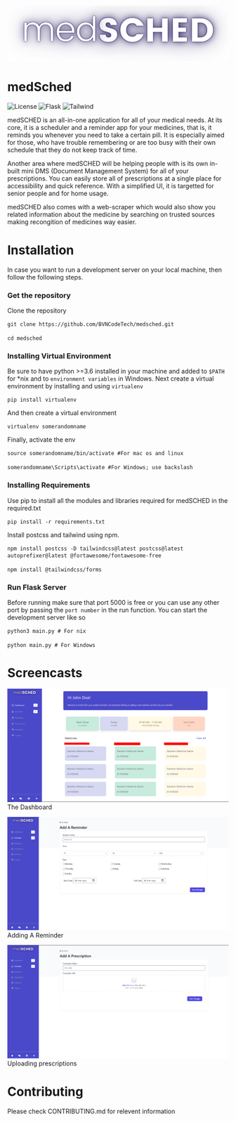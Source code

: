 ![Logo](docs/logo.png)

# medSched


![License](https://img.shields.io/badge/license-MIT-green)
![Flask](https://img.shields.io/badge/Flask-2.0.1-blue)
![Tailwind](https://img.shields.io/badge/tailwind-2.2.6-blueviolet)

medSCHED is an all-in-one application for all of your medical needs. At its core, it is a scheduler and a reminder app for your medicines, that is, it reminds you whenever you need to take a certain pill. It is especially aimed for those, who have trouble remembering or are too busy with their own schedule that they do not keep track of time. 

Another area where medSCHED will be helping people with is its own in-built mini DMS (Document Management System) for all of your prescriptions. You can easily store all of prescriptions at a single place for accessibility and quick reference. With a simplified UI, it is targetted for senior people and for home usage.

medSCHED also comes with a web-scraper which would also show you related information about the medicine by searching on trusted sources making recongition of medicines way easier.

# Installation

In case you want to run a development server on your local machine, then follow the following steps.

### Get the repository

Clone the repository

```
git clone https://github.com/BVNCodeTech/medsched.git

cd medsched
```

### Installing Virtual Environment

Be sure to have python >=3.6 installed in your machine and added to `$PATH` for *nix and to `environment variables` in Windows. Next create a virtual environment by installing and using `virtualenv`

```
pip install virtualenv
```

And then create a virtual environment

```
virtualenv somerandomname
```

Finally, activate the env

```
source somerandomname/bin/activate #For mac os and linux

somerandomname\Scripts\activate #For Windows; use backslash
```

### Installing Requirements

Use pip to install all the modules and libraries required for medSCHED in the required.txt

```
pip install -r requirements.txt
```

Install postcss and tailwind using npm.
```
npm install postcss -D tailwindcss@latest postcss@latest autoprefixer@latest @fortawesome/fontawesome-free

npm install @tailwindcss/forms
```

### Run Flask Server

Before running make sure that port 5000 is free or you can use any other port by passing the `port number` in the run function. You can start the development server like so

```
python3 main.py # For nix

python main.py # For Windows
```

# Screencasts

![screencast1](docs/screencast.png)
The Dashboard

![screencast2](docs/screencast_2.png)
Adding A Reminder

![screencast3](docs/screencast_3.png)
Uploading prescriptions

# Contributing 

Please check CONTRIBUTING.md for relevent information

